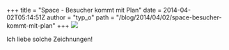 +++
title = "Space - Besucher kommt mit Plan"
date = 2014-04-02T05:14:51Z
author = "typ_o"
path = "/blog/2014/04/02/space-besucher-kommt-mit-plan"
+++
![](/media/der_plan.jpg)

Ich liebe solche Zeichnungen!
